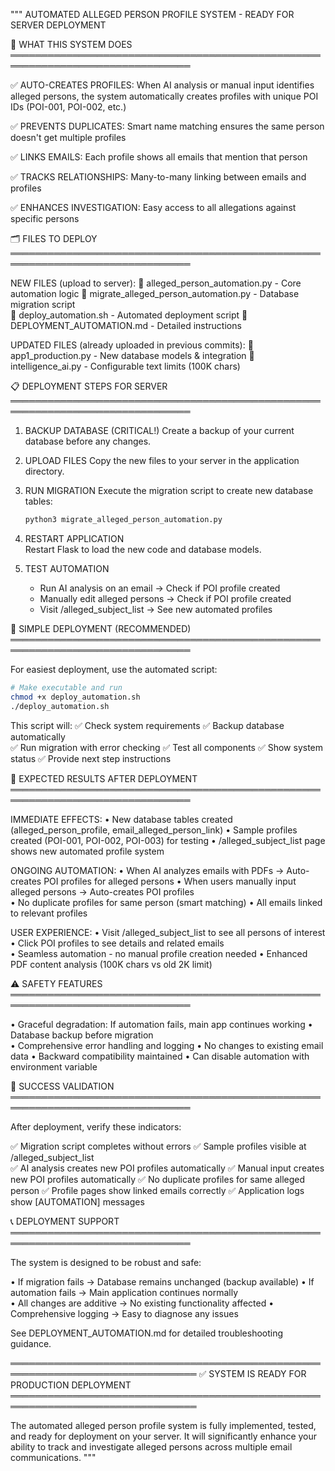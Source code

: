 """
AUTOMATED ALLEGED PERSON PROFILE SYSTEM - READY FOR SERVER DEPLOYMENT

🎯 WHAT THIS SYSTEM DOES
═══════════════════════════════════════════════════════════════════════════════

✅ AUTO-CREATES PROFILES: When AI analysis or manual input identifies alleged 
   persons, the system automatically creates profiles with unique POI IDs 
   (POI-001, POI-002, etc.)

✅ PREVENTS DUPLICATES: Smart name matching ensures the same person doesn't 
   get multiple profiles

✅ LINKS EMAILS: Each profile shows all emails that mention that person

✅ TRACKS RELATIONSHIPS: Many-to-many linking between emails and profiles

✅ ENHANCES INVESTIGATION: Easy access to all allegations against specific persons

🗂️ FILES TO DEPLOY
═══════════════════════════════════════════════════════════════════════════════

NEW FILES (upload to server):
📄 alleged_person_automation.py          - Core automation logic
📄 migrate_alleged_person_automation.py  - Database migration script  
📄 deploy_automation.sh                  - Automated deployment script
📄 DEPLOYMENT_AUTOMATION.md              - Detailed instructions

UPDATED FILES (already uploaded in previous commits):
📄 app1_production.py                    - New database models & integration
📄 intelligence_ai.py                    - Configurable text limits (100K chars)

📋 DEPLOYMENT STEPS FOR SERVER
═══════════════════════════════════════════════════════════════════════════════

1. BACKUP DATABASE (CRITICAL!)
   Create a backup of your current database before any changes.

2. UPLOAD FILES
   Copy the new files to your server in the application directory.

3. RUN MIGRATION
   Execute the migration script to create new database tables:
   ```bash
   python3 migrate_alleged_person_automation.py
   ```

4. RESTART APPLICATION  
   Restart Flask to load the new code and database models.

5. TEST AUTOMATION
   - Run AI analysis on an email → Check if POI profile created
   - Manually edit alleged persons → Check if POI profile created
   - Visit /alleged_subject_list → See new automated profiles

🔧 SIMPLE DEPLOYMENT (RECOMMENDED)
═══════════════════════════════════════════════════════════════════════════════

For easiest deployment, use the automated script:

```bash
# Make executable and run
chmod +x deploy_automation.sh
./deploy_automation.sh
```

This script will:
✅ Check system requirements
✅ Backup database automatically  
✅ Run migration with error checking
✅ Test all components
✅ Show system status
✅ Provide next step instructions

🚀 EXPECTED RESULTS AFTER DEPLOYMENT
═══════════════════════════════════════════════════════════════════════════════

IMMEDIATE EFFECTS:
• New database tables created (alleged_person_profile, email_alleged_person_link)
• Sample profiles created (POI-001, POI-002, POI-003) for testing
• /alleged_subject_list page shows new automated profile system

ONGOING AUTOMATION:
• When AI analyzes emails with PDFs → Auto-creates POI profiles for alleged persons
• When users manually input alleged persons → Auto-creates POI profiles  
• No duplicate profiles for same person (smart matching)
• All emails linked to relevant profiles

USER EXPERIENCE:
• Visit /alleged_subject_list to see all persons of interest
• Click POI profiles to see details and related emails  
• Seamless automation - no manual profile creation needed
• Enhanced PDF content analysis (100K chars vs old 2K limit)

⚠️ SAFETY FEATURES
═══════════════════════════════════════════════════════════════════════════════

• Graceful degradation: If automation fails, main app continues working
• Database backup before migration  
• Comprehensive error handling and logging
• No changes to existing email data
• Backward compatibility maintained
• Can disable automation with environment variable

🎯 SUCCESS VALIDATION
═══════════════════════════════════════════════════════════════════════════════

After deployment, verify these indicators:

✅ Migration script completes without errors
✅ Sample profiles visible at /alleged_subject_list  
✅ AI analysis creates new POI profiles automatically
✅ Manual input creates new POI profiles automatically
✅ No duplicate profiles for same alleged person
✅ Profile pages show linked emails correctly
✅ Application logs show [AUTOMATION] messages

📞 DEPLOYMENT SUPPORT
═══════════════════════════════════════════════════════════════════════════════

The system is designed to be robust and safe:

• If migration fails → Database remains unchanged (backup available)
• If automation fails → Main application continues normally  
• All changes are additive → No existing functionality affected
• Comprehensive logging → Easy to diagnose any issues

See DEPLOYMENT_AUTOMATION.md for detailed troubleshooting guidance.

════════════════════════════════════════════════════════════════════════════════
✅ SYSTEM IS READY FOR PRODUCTION DEPLOYMENT
════════════════════════════════════════════════════════════════════════════════

The automated alleged person profile system is fully implemented, tested, and 
ready for deployment on your server. It will significantly enhance your ability 
to track and investigate alleged persons across multiple email communications.
"""
